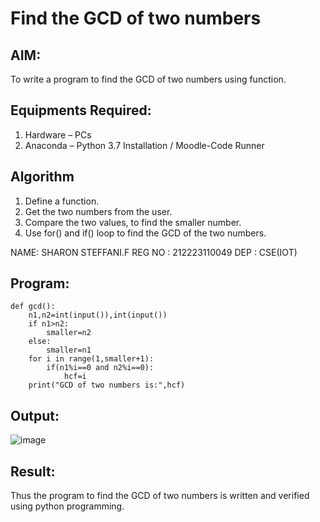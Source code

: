# Find the GCD of two numbers

## AIM:
To write a program to find the GCD of two numbers using function.

## Equipments Required:
1. Hardware – PCs
2. Anaconda – Python 3.7 Installation / Moodle-Code Runner

## Algorithm
1. Define a function.
2. Get the two numbers from the user.
3. Compare the two values, to find the smaller number.
4. Use for() and if() loop to find the GCD of the two numbers.

NAME: SHARON STEFFANI.F
REG NO : 212223110049
DEP : CSE(IOT)
## Program:
```
def gcd():
    n1,n2=int(input()),int(input())
    if n1>n2:
        smaller=n2
    else:
        smaller=n1
    for i in range(1,smaller+1):
        if(n1%i==0 and n2%i==0):
            hcf=i
    print("GCD of two numbers is:",hcf)
```

## Output:

![image](https://github.com/Sharonsteffani2005/GCD-of-two-numbers/assets/144979934/48d241ef-5ac3-4b34-836b-905306970a4b)


## Result:
Thus the program to find the GCD of two numbers is written and verified using python programming.
